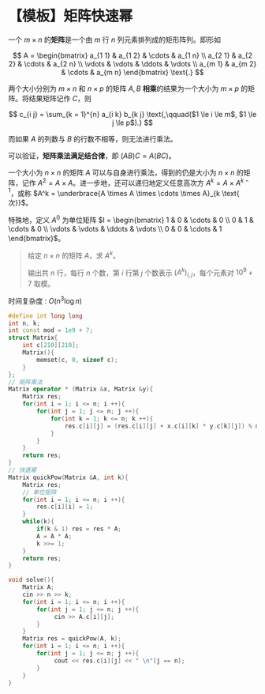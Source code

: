 # 【模板】矩阵快速幂

一个 $m \times n$ 的**矩阵**是一个由 $m$ 行 $n$ 列元素排列成的矩形阵列。即形如

$$
A = \begin{bmatrix} a_{1 1} & a_{1 2} & \cdots & a_{1 n} \\ a_{2 1} & a_{2 2} & \cdots & a_{2 n} \\ \vdots & \vdots & \ddots & \vdots \\ a_{m 1} & a_{m 2} & \cdots & a_{m n} \end{bmatrix} \text{.}
$$

两个大小分别为 $m \times n$ 和 $n \times p$ 的矩阵 $A, B$ **相乘**的结果为一个大小为 $m \times p$ 的矩阵。将结果矩阵记作 $C$，则

$$
c_{i j} = \sum_{k = 1}^{n} a_{i k} b_{k j} \text{,\qquad($1 \le i \le m$, $1 \le j \le p$).}
$$

而如果 $A$ 的列数与 $B$ 的行数不相等，则无法进行乘法。

可以验证，**矩阵乘法满足结合律**，即 $(A B) C = A (B C)$。

一个大小为 $n \times n$ 的矩阵 $A$ 可以与自身进行乘法，得到的仍是大小为 $n \times n$ 的矩阵，记作 $A^2 = A \times A$。进一步地，还可以递归地定义任意高次方 $A^k = A \times A^{k - 1}$，或称 $A^k = \underbrace{A \times A \times \cdots \times A}_{k \text{ 次}}$。

特殊地，定义 $A^0$ 为单位矩阵 $I = \begin{bmatrix} 1 & 0 & \cdots & 0 \\ 0 & 1 & \cdots & 0 \\ \vdots & \vdots & \ddots & \vdots \\ 0 & 0 & \cdots & 1 \end{bmatrix}$。

> 给定 $n\times n$ 的矩阵 $A$，求 $A^k$。
> 
> 输出共 $n$ 行，每行 $n$ 个数，第 $i$ 行第 $j$ 个数表示 $(A^k)_{i,j}$，每个元素对 $10^9+7$ 取模。

时间复杂度 : $O(n^3\log n)$  

```cpp
#define int long long
int n, k;
int const mod = 1e9 + 7;
struct Matrix{
    int c[210][210];
    Matrix(){
        memset(c, 0, sizeof c);
    }
};
// 矩阵乘法
Matrix operator * (Matrix &x, Matrix &y){
    Matrix res;
    for(int i = 1; i <= n; i ++){
        for(int j = 1; j <= n; j ++){
            for(int k = 1; k <= n; k ++){
                res.c[i][j] = (res.c[i][j] + x.c[i][k] * y.c[k][j]) % mod;
            }
        }
    }
    return res;
}
// 快速幂
Matrix quickPow(Matrix &A, int k){
    Matrix res;
    // 单位矩阵
    for(int i = 1; i <= n; i ++){
        res.c[i][i] = 1;
    }
    while(k){
        if(k & 1) res = res * A;
        A = A * A;
        k >>= 1;
    }
    return res;
}

void solve(){
    Matrix A;
    cin >> n >> k;
    for(int i = 1; i <= n; i ++){
        for(int j = 1; j <= n; j ++){
             cin >> A.c[i][j];        
        }
    }
    Matrix res = quickPow(A, k);
    for(int i = 1; i <= n; i ++){
        for(int j = 1; j <= n; j ++){
             cout << res.c[i][j] << " \n"[j == n];       
        }
    }
}
```

